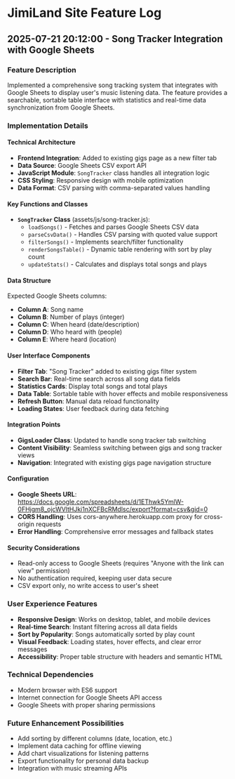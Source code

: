 # JimiLand Site Feature Log

## 2025-07-21 20:12:00 - Song Tracker Integration with Google Sheets

### Feature Description
Implemented a comprehensive song tracking system that integrates with Google Sheets to display user's music listening data. The feature provides a searchable, sortable table interface with statistics and real-time data synchronization from Google Sheets.

### Implementation Details

#### Technical Architecture
- **Frontend Integration**: Added to existing gigs page as a new filter tab
- **Data Source**: Google Sheets CSV export API
- **JavaScript Module**: `SongTracker` class handles all integration logic
- **CSS Styling**: Responsive design with mobile optimization
- **Data Format**: CSV parsing with comma-separated values handling

#### Key Functions and Classes
- **`SongTracker` Class** (assets/js/song-tracker.js):
  - `loadSongs()` - Fetches and parses Google Sheets CSV data
  - `parseCsvData()` - Handles CSV parsing with quoted value support
  - `filterSongs()` - Implements search/filter functionality
  - `renderSongsTable()` - Dynamic table rendering with sort by play count
  - `updateStats()` - Calculates and displays total songs and plays

#### Data Structure
Expected Google Sheets columns:
- **Column A**: Song name
- **Column B**: Number of plays (integer)
- **Column C**: When heard (date/description)
- **Column D**: Who heard with (people)
- **Column E**: Where heard (location)

#### User Interface Components
- **Filter Tab**: "Song Tracker" added to existing gigs filter system
- **Search Bar**: Real-time search across all song data fields
- **Statistics Cards**: Display total songs and total plays
- **Data Table**: Sortable table with hover effects and mobile responsiveness
- **Refresh Button**: Manual data reload functionality
- **Loading States**: User feedback during data fetching

#### Integration Points
- **GigsLoader Class**: Updated to handle song tracker tab switching
- **Content Visibility**: Seamless switching between gigs and song tracker views
- **Navigation**: Integrated with existing gigs page navigation structure

#### Configuration
- **Google Sheets URL**: https://docs.google.com/spreadsheets/d/1EThwk5YmlW-0FHjgm8_ojcWVltHJki1nXCFBcRMdlsc/export?format=csv&gid=0
- **CORS Handling**: Uses cors-anywhere.herokuapp.com proxy for cross-origin requests
- **Error Handling**: Comprehensive error messages and fallback states

#### Security Considerations
- Read-only access to Google Sheets (requires "Anyone with the link can view" permission)
- No authentication required, keeping user data secure
- CSV export only, no write access to user's sheet

### User Experience Features
- **Responsive Design**: Works on desktop, tablet, and mobile devices
- **Real-time Search**: Instant filtering across all data fields
- **Sort by Popularity**: Songs automatically sorted by play count
- **Visual Feedback**: Loading states, hover effects, and clear error messages
- **Accessibility**: Proper table structure with headers and semantic HTML

### Technical Dependencies
- Modern browser with ES6 support
- Internet connection for Google Sheets API access
- Google Sheets with proper sharing permissions

### Future Enhancement Possibilities
- Add sorting by different columns (date, location, etc.)
- Implement data caching for offline viewing
- Add chart visualizations for listening patterns
- Export functionality for personal data backup
- Integration with music streaming APIs
